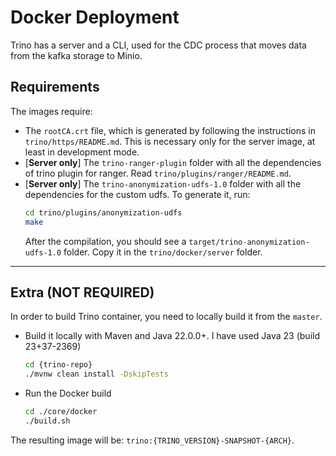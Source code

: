 # Docker Deployment

Trino has a server and a CLI, used for the CDC process that moves data from the kafka storage to Minio.

## Requirements

The images require:

- The `rootCA.crt` file, which is generated by following the instructions in `trino/https/README.md`. This is necessary only for the server image, at least in development mode.
- [**Server only**] The `trino-ranger-plugin` folder with all the dependencies of trino plugin for ranger. Read `trino/plugins/ranger/README.md`.
- [**Server only**] The `trino-anonymization-udfs-1.0` folder with all the dependencies for the custom udfs. To generate it, run:
    ```bash
    cd trino/plugins/anonymization-udfs
    make
    ```
    After the compilation, you should see a `target/trino-anonymization-udfs-1.0` folder. Copy it in the `trino/docker/server` folder.

---

## Extra (NOT REQUIRED)

In order to build Trino container, you need to locally build it from the `master`.

- Build it locally with Maven and Java 22.0.0+. I have used Java 23 (build 23+37-2369)

    ```bash
    cd {trino-repo}
    ./mvnw clean install -DskipTests
    ```

- Run the Docker build

    ```bash
    cd ./core/docker
    ./build.sh
    ```

The resulting image will be: `trino:{TRINO_VERSION}-SNAPSHOT-{ARCH}`.
